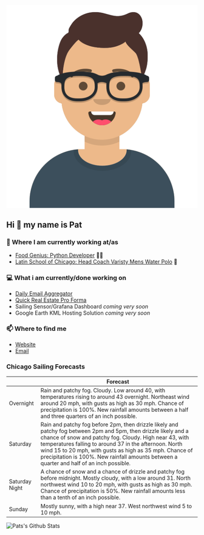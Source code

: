 [![Social banner for p-j-falconer](https://raw.githubusercontent.com/P-J-FALCONER/P-J-FALCONER/master/assets/avataaars.svg)](https://patfalconer.com/)
## Hi :wave: my name is Pat

### 💼 Where I am currently working at/as
- [Food Genius: Python Developer](https://getfoodgenius.com/) 🍔🐍
- [Latin School of Chicago: Head Coach Varisty Mens Water Polo](https://www.latinschool.org/) 🤽


### 💻 What i am currently/done working on
 - [Daily Email Aggregator](https://github.com/P-J-FALCONER/dott_daily_mail)
 - [Quick Real Estate Pro Forma](https://github.com/P-J-FALCONER/henry)
 - Sailing Sensor/Grafana Dashboard *coming very soon*
 - Google Earth KML Hosting Solution *coming very soon*

### 📫 Where to find me
 - [Website](https://patfalconer.com/)
 - [Email](mailto:patrick.j.falconer@gmail.com)


### Chicago Sailing Forecasts
|   | Forecast  |
|---|---|
| Overnight | Rain and patchy fog. Cloudy. Low around 40, with temperatures rising to around 43 overnight. Northeast wind around 20 mph, with gusts as high as 30 mph. Chance of precipitation is 100%. New rainfall amounts between a half and three quarters of an inch possible. |
| Saturday | Rain and patchy fog before 2pm, then drizzle likely and patchy fog between 2pm and 5pm, then drizzle likely and a chance of snow and patchy fog. Cloudy. High near 43, with temperatures falling to around 37 in the afternoon. North wind 15 to 20 mph, with gusts as high as 35 mph. Chance of precipitation is 100%. New rainfall amounts between a quarter and half of an inch possible. |
| Saturday Night | A chance of snow and a chance of drizzle and patchy fog before midnight. Mostly cloudy, with a low around 31. North northwest wind 10 to 20 mph, with gusts as high as 30 mph. Chance of precipitation is 50%. New rainfall amounts less than a tenth of an inch possible. |
| Sunday | Mostly sunny, with a high near 37. West northwest wind 5 to 10 mph. |

![Pats's Github Stats](https://github-readme-stats.vercel.app/api?username=p-j-falconer&show_icons=true&theme=radical)
